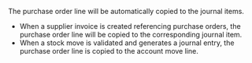 The purchase order line will be automatically copied to the journal
items.

- When a supplier invoice is created referencing purchase orders, the
  purchase order line will be copied to the corresponding journal item.
- When a stock move is validated and generates a journal entry, the
  purchase order line is copied to the account move line.
